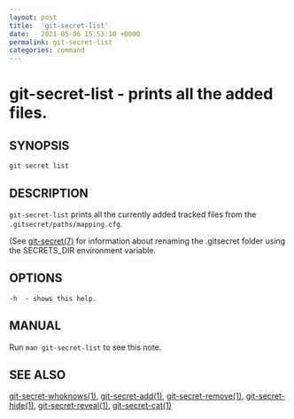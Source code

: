 ```yaml
---
layout: post
title:  'git-secret-list'
date:   2021-05-06 15:53:10 +0000
permalink: git-secret-list
categories: command
---
```

git-secret-list - prints all the added files.
=============================================

## SYNOPSIS

    git secret list


## DESCRIPTION
`git-secret-list` prints all the currently added tracked files from the `.gitsecret/paths/mapping.cfg`.

(See [git-secret(7)](http://git-secret.io/git-secret) for information about renaming the .gitsecret
folder using the SECRETS_DIR environment variable.


## OPTIONS

    -h  - shows this help.


## MANUAL

Run `man git-secret-list` to see this note.


## SEE ALSO

[git-secret-whoknows(1)](http://git-secret.io/git-secret-whoknows), [git-secret-add(1)](http://git-secret.io/git-secret-add), 
[git-secret-remove(1)](http://git-secret.io/git-secret-remove), [git-secret-hide(1)](http://git-secret.io/git-secret-hide), 
[git-secret-reveal(1)](http://git-secret.io/git-secret-reveal), [git-secret-cat(1)](http://git-secret.io/git-secret-cat)
